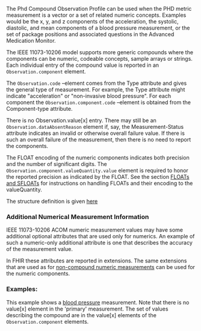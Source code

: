 The Phd Compound Observation Profile can be used when the PHD metric measurement is a vector or a set of related numeric concepts. Examples would be the x, y, and z components of the acceleration, the systolic, diastolic, and mean components of a blood pressure measurement, or the set of package positions and associated questions in the Advanced Medication Monitor.

The IEEE 11073-10206 model supports more generic compounds where the components can be numeric, codeable concepts, sample arrays or strings. Each individual entry of the compound value is reported in an `Observation.component` element.

The `Observation.code` –element comes from the Type attribute and gives the general type of measurement. For example, the Type attribute might indicate "acceleration" or "non-invasive blood pressure". For each component the `Observation.component.code` –element is obtained from the Component-type attribute.

There is no Observation.value[x] entry. There may still be an `Observation.dataAbsentReason` element if, say, the Measurement-Status attribute indicates an invalid or otherwise overall failure value. If there is such an overall failure of the measurement, then there is no need to report the components.

The FLOAT encoding of the numeric components indicates both precision and the number of significant digits. The `Observation.component.valueQuantity.value` element is required to honor the reported precision as indicated by the  FLOAT. See the section [FLOATs and SFLOATs](FLOATS.html) for instructions on handling FLOATs and their encoding to the valueQuantity.

The structure definition is given [here](StructureDefinition-PhdCompoundObservation.html)

### Additional Numerical Measurement Information
IEEE 11073-10206 ACOM numeric measurement values may have some additional optional attributes that are used only for numerics. An example of such a numeric-only additional attribute is one that describes the accuracy of the measurement value. 

In FHIR these attributes are reported in extensions. The same extensions that are used as for [non-compound numeric measurements](StructureDefinition-PhdNumericObservation.html) can be used for the numeric components. 

### Examples:
This example shows a [blood pressure](Observation-compound-numeric-blood-pressure.html) measurement. Note that there is no value[x] element in the 'primary' measurement. The set of values describing the compound are in the value[x] elements of the `Observation.component` elements.
